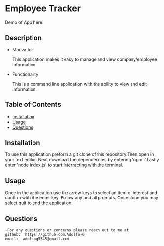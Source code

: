   # Employee Tracker

  Demo of App here:
  ## Description

  - Motivation

    This application makes it easy to manage and view company/employee information
  - Functionality

    This is a command line application with the ability to view and edit information.
  
  ## Table of Contents
  * [Installation](#installation)
  * [Usage](#usage)
  * [Questions](#questions)

  ## Installation
  To use this application preform a git clone of this repository.Then open in your text editor. Next download the dependencies by entering 'npm i'.Lastly enter 'node index.js' to start interracting with the terminal.

  ## Usage
  Once in the application use the arrow keys to select an item of interest and confirm with the enter key. Follow any and all prompts. Once done you may select quit to end the application.
 
  ## Questions
    -For any questions or concerns please reach out to me at
    github:  https://github.com/Adolfo-G
    email:  adolfog5545@gmail.com
    
